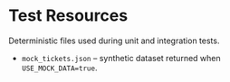 # Test Resources

Deterministic files used during unit and integration tests.

- `mock_tickets.json` – synthetic dataset returned when `USE_MOCK_DATA=true`.
